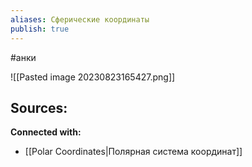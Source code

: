 ```yaml
---
aliases: Сферические координаты
publish: true
---
```

#анки

![[Pasted image 20230823165427.png]]











**Sources:**
- 


**Connected with:**
- [[Polar Coordinates|Полярная система координат]]

